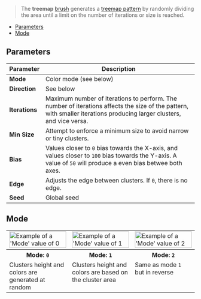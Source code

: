 > The **treemap** [brush](Brush-Shaders) generates a [treemap pattern](https://en.wikipedia.org/wiki/Treemapping) by randomly dividing the area until a limit on the number of iterations or size is reached.

<!-- TOC -->
- [Parameters](#parameters)
- [Mode](#mode)

## Parameters

Parameter | Description
--------- | -----------
**Mode**  | Color mode (see below)
**Direction**  | See below
**Iterations**  | Maximum number of iterations to perform. The number of iterations affects the size of the pattern, with smaller iterations producing larger clusters, and vice versa.
**Min Size**  | Attempt to enforce a minimum size to avoid narrow or tiny clusters.
**Bias**  | Values closer to `0` bias towards the X-axis, and values closer to `100` bias towards the Y-axis. A value of `50` will produce a even bias betwee both axes.
**Edge**  | Adjusts the edge between clusters. If `0`, there is no edge.
**Seed**  | Global seed


## Mode

<!-- SAMPLE treemap mode 3 -->
<table>
	<tr>
		<td width="33.33%"><img width="100%" src="https://s3.amazonaws.com/misc.lachlanmcdonald.com/magicavoxel-shaders/0.11.2/treemap_mode0_compressed.jpg" alt="Example of a 'Mode' value of 0"></td>
		<td width="33.33%"><img width="100%" src="https://s3.amazonaws.com/misc.lachlanmcdonald.com/magicavoxel-shaders/0.11.2/treemap_mode1_compressed.jpg" alt="Example of a 'Mode' value of 1"></td>
		<td width="33.33%"><img width="100%" src="https://s3.amazonaws.com/misc.lachlanmcdonald.com/magicavoxel-shaders/0.11.2/treemap_mode2_compressed.jpg" alt="Example of a 'Mode' value of 2"></td>
	</tr>
	<tr>
		<th>Mode: <code>0</code></th>
		<th>Mode: <code>1</code></th>
		<th>Mode: <code>2</code></th>
	</tr>
	<tr>
		<td valign="top">Clusters height and colors are generated at random</td>
		<td valign="top">Clusters height and colors are based on the cluster area</td>
		<td valign="top">Same as mode <code>1</code> but in reverse</td>
	</tr>
</table>
<!-- END -->
